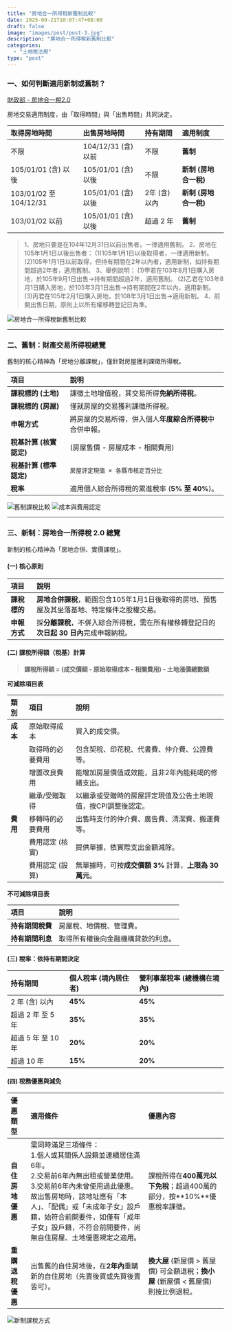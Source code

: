 ```yaml
---
title: "房地合一所得稅新舊制比較"
date: 2025-09-21T10:07:47+08:00
draft: false
image: "images/post/post-3.jpg"
description: "房地合一所得稅新舊制比較"
categories:
  - "土地稅法規"
type: "post"
---
```

### **一、如何判斷適用新制或舊制？**

[財政部 - 房地合一稅2.0](https://www.mof.gov.tw/houseandland/multiplehtml/b059144336e54b11baba75a3468828ac)

房地交易適用制度，由「取得時間」與「出售時間」共同決定。

| 取得房地時間           | 出售房地時間        | 持有期間      | 適用制度                    |
| :--------------------- | :------------------ | :------------ | :-------------------------- |
| 不限                   | 104/12/31 (含) 以前 | 不限          | **舊制**              |
| 105/01/01 (含) 以後    | 105/01/01 (含) 以後 | 不限          | **新制 (房地合一稅)** |
| 103/01/02 至 104/12/31 | 105/01/01 (含) 以後 | 2年 (含) 以內 | **新制 (房地合一稅)** |
| 103/01/02 以前         | 105/01/01 (含) 以後 | 超過 2 年     | **舊制**              |

> 1、房地只要是在104年12月31日以前出售者，一律適用舊制。
> 2、房地在105年1月1日以後出售者：
> (1)105年1月1日以後取得者，一律適用新制。
> (2)105年1月1日以前取得，但持有期間在2年以內者，適用新制，如持有期間超過2年者，適用舊制。
> 3、舉例說明：
> (1)甲君在103年8月1日購入房地，於105年9月1日出售→持有期間超過2年，適用舊制。
> (2)乙君在103年8月1日購入房地，於105年3月1日出售→持有期間在2年以內，適用新制。
> (3)丙君在105年2月1日購入房地，於108年3月1日出售→適用新制。
> 4、前開出售日期，原則上以所有權移轉登記日為準。

![房地合一所得稅新舊制比較](房地合一所得稅新舊制比較.png)

---

### **二、舊制：財產交易所得稅總覽**

舊制的核心精神為「房地分離課稅」，僅針對房屋獲利課徵所得稅。

| 項目                          | 說明                                                           |
| :---------------------------- | :------------------------------------------------------------- |
| **課稅標的 (土地)**     | 課徵土地增值稅，其交易所得**免納所得稅**。               |
| **課稅標的 (房屋)**     | 僅就房屋的交易獲利課徵所得稅。                                 |
| **申報方式**            | 將房屋的交易所得，併入個人**年度綜合所得稅**中合併申報。 |
| **稅基計算 (核實認定)** | (房屋售價 - 房屋成本 - 相關費用)                               |
| **稅基計算 (標準認定)** | `房屋評定現值 × 各縣市核定百分比`                           |
| **稅率**                | 適用個人綜合所得稅的累進稅率 (**5% 至 40%**)。           |

![舊制課稅比較](舊制課稅比較.png)
![成本與費用認定](成本與費用認定.png)

---

### **三、新制：房地合一所得稅 2.0 總覽**

新制的核心精神為「房地合併、實價課稅」。

#### **(一) 核心原則**

| 項目               | 說明                                                                                                 |
| :----------------- | :--------------------------------------------------------------------------------------------------- |
| **課稅標的** | **房地合併課稅**，範圍包含105年1月1日後取得的房地、預售屋及其坐落基地、特定條件之股權交易。    |
| **申報方式** | 採**分離課稅**，不併入綜合所得稅，需在所有權移轉登記日的**次日起 30 日內**完成申報納稅。 |

#### **(二) 課稅所得額（稅基）計算**

> **課稅所得額 = (成交價額 - 原始取得成本 - 相關費用) - 土地漲價總數額**

**可減除項目表**

| 類別           | 項目             | 說明                                                                 |
| :------------- | :--------------- | :------------------------------------------------------------------- |
| **成本** | 原始取得成本     | 買入的成交價。                                                       |
|                | 取得時的必要費用 | 包含契稅、印花稅、代書費、仲介費、公證費等。                         |
|                | 增置改良費用     | 能增加房屋價值或效能，且非2年內能耗竭的修繕支出。                    |
|                | 繼承/受贈取得    | 以繼承或受贈時的房屋評定現值及公告土地現值，按CPI調整後認定。        |
| **費用** | 移轉時的必要費用 | 出售時支付的仲介費、廣告費、清潔費、搬運費等。                       |
|                | 費用認定 (核實)  | 提供單據，依實際支出金額減除。                                       |
|                | 費用認定 (設算)  | 無單據時，可按**成交價額 3%** 計算，**上限為 30 萬元**。 |

**不可減除項目表**

| 項目                   | 說明                               |
| :--------------------- | :--------------------------------- |
| **持有期間稅費** | 房屋稅、地價稅、管理費。           |
| **持有期間利息** | 取得所有權後向金融機構貸款的利息。 |

#### **(三) 稅率：依持有期間決定**

| 持有期間           | 個人稅率 (境內居住者) | 營利事業稅率 (總機構在境內) |
| :----------------- | :-------------------- | :-------------------------- |
| 2 年 (含) 以內     | **45%**         | **45%**               |
| 超過 2 年 至 5 年  | **35%**         | **35%**               |
| 超過 5 年 至 10 年 | **20%**         | **20%**               |
| 超過 10 年         | **15%**         | **20%**               |

#### **(四) 稅務優惠與減免**

| 優惠類型               | 適用條件                                                                                                                                                                                                                                                                                                        | 優惠內容                                                                                         |
| :--------------------- | :-------------------------------------------------------------------------------------------------------------------------------------------------------------------------------------------------------------------------------------------------------------------------------------------------------------- | :----------------------------------------------------------------------------------------------- |
| **自住房地優惠** | 需同時滿足三項條件：<br />1.個人或其關係人設籍並連續居住滿6年。<br /> 2.交易前6年內無出租或營業使用。<br /> 3.交易前6年內未曾使用過此優惠。<br />故出售房地時，該地址應有「本人」、「配偶」或「未成年子女」設戶籍，始符合前開要件，如僅有「成年子女」設戶籍，不符合前開要件，尚無自住房屋、土地優惠規定之適用。 | 課稅所得在**400萬元以下免稅**；超過400萬的部分，按**10%**優惠稅率課徵。                    |
| **重購退稅優惠** | 出售舊的自住房地後，在**2年內**重購新的自住房地（先賣後買或先買後賣皆可）。                                                                                                                                                                                                                               | **換大屋** (新屋價 > 舊屋價) 可全額退稅；**換小屋** (新屋價 < 舊屋價) 則按比例退稅。 |

![新制課稅方式](新制課稅方式.png)
